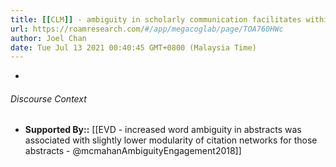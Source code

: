 ```yaml
---
title: [[CLM]] - ambiguity in scholarly communication facilitates within- and cross-field integration of discourse - [[@mcmahanAmbiguityEngagement2018]]
url: https://roamresearch.com/#/app/megacoglab/page/TOA760HWc
author: Joel Chan
date: Tue Jul 13 2021 00:40:45 GMT+0800 (Malaysia Time)
---
```


- 

###### Discourse Context

- **Supported By::** [[EVD - increased word ambiguity in abstracts was associated with slightly lower modularity of citation networks for those abstracts - @mcmahanAmbiguityEngagement2018]]
